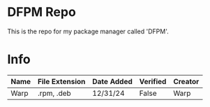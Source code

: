 # DFPM Repo
This is the repo for my package manager called 'DFPM'.
# Info
| Name     | File Extension     | Date Added | Verified | Creator
|----------|--------------------|------------|----------|----------
| Warp     | .rpm, .deb         | 12/31/24   | False    | Warp
